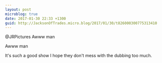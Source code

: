 ```yaml
---
layout: post
microblog: true
date: 2017-01-30 22:33 +1300
guid: http://JacksonOfTrades.micro.blog/2017/01/30/t826000300775313410.html
---
```

@JRPictures Awww man

Awww man

It's such a good show I hope they don't mess with the dubbing too much.
